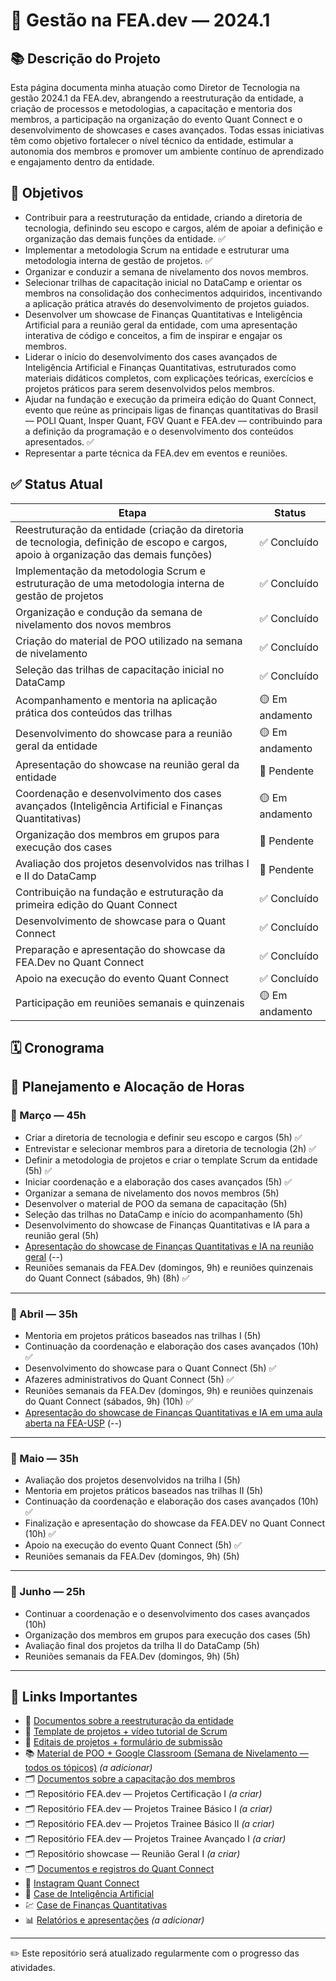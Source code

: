 # 🚀 Gestão na FEA.dev — 2024.1

## 📚 Descrição do Projeto

Esta página documenta minha atuação como Diretor de Tecnologia na gestão 2024.1 da FEA.dev, abrangendo a reestruturação da entidade, a criação de processos e metodologias, a capacitação e mentoria dos membros, a participação na organização do evento Quant Connect e o desenvolvimento de showcases e cases avançados. Todas essas iniciativas têm como objetivo fortalecer o nível técnico da entidade, estimular a autonomia dos membros e promover um ambiente contínuo de aprendizado e engajamento dentro da entidade.

## 🎯 Objetivos

- Contribuir para a reestruturação da entidade, criando a diretoria de tecnologia, definindo seu escopo e cargos, além de apoiar a definição e organização das demais funções da entidade. ✅
- Implementar a metodologia Scrum na entidade e estruturar uma metodologia interna de gestão de projetos. ✅
- Organizar e conduzir a semana de nivelamento dos novos membros. 
- Selecionar trilhas de capacitação inicial no DataCamp e orientar os membros na consolidação dos conhecimentos adquiridos, incentivando a aplicação prática através do desenvolvimento de projetos guiados.
- Desenvolver um showcase de Finanças Quantitativas e Inteligência Artificial para a reunião geral da entidade, com uma apresentação interativa de código e conceitos, a fim de inspirar e engajar os membros.
- Liderar o início do desenvolvimento dos cases avançados de Inteligência Artificial e Finanças Quantitativas, estruturados como materiais didáticos completos, com explicações teóricas, exercícios e projetos práticos para serem desenvolvidos pelos membros. 
- Ajudar na fundação e execução da primeira edição do Quant Connect, evento que reúne as principais ligas de finanças quantitativas do Brasil — POLI Quant, Insper Quant, FGV Quant e FEA.dev — contribuindo para a definição da programação e o desenvolvimento dos conteúdos apresentados. ✅
- Representar a parte técnica da FEA.dev em eventos e reuniões.


## ✅ Status Atual

| Etapa | Status |
|-------|--------|
| Reestruturação da entidade (criação da diretoria de tecnologia, definição de escopo e cargos, apoio à organização das demais funções) | ✅ Concluído |
| Implementação da metodologia Scrum e estruturação de uma metodologia interna de gestão de projetos | ✅ Concluído |
| Organização e condução da semana de nivelamento dos novos membros | ✅ Concluído |
| Criação do material de POO utilizado na semana de nivelamento | ✅ Concluído |
| Seleção das trilhas de capacitação inicial no DataCamp | ✅ Concluído |
| Acompanhamento e mentoria na aplicação prática dos conteúdos das trilhas | 🟡 Em andamento |
| Desenvolvimento do showcase para a reunião geral da entidade | 🟡 Em andamento |
| Apresentação do showcase na reunião geral da entidade | 🔲 Pendente |
| Coordenação e desenvolvimento dos cases avançados (Inteligência Artificial e Finanças Quantitativas) | 🟡 Em andamento |
| Organização dos membros em grupos para execução dos cases | 🔲 Pendente |
| Avaliação dos projetos desenvolvidos nas trilhas I e II do DataCamp | 🔲 Pendente |
| Contribuição na fundação e estruturação da primeira edição do Quant Connect | ✅ Concluído |
| Desenvolvimento de showcase para o Quant Connect | ✅ Concluído |
| Preparação e apresentação do showcase da FEA.Dev no Quant Connect | ✅ Concluído |
| Apoio na execução do evento Quant Connect | ✅ Concluído |
| Participação em reuniões semanais e quinzenais | 🟡 Em andamento |


## 🗓 Cronograma

## 📆 Planejamento e Alocação de Horas

### 📅 Março — 45h
- Criar a diretoria de tecnologia e definir seu escopo e cargos (5h) ✅
- Entrevistar e selecionar membros para a diretoria de tecnologia (2h) ✅
- Definir a metodologia de projetos e criar o template Scrum da entidade (5h) ✅
- Iniciar coordenação e a elaboração dos cases avançados (5h) ✅
- Organizar a semana de nivelamento dos novos membros (5h)
- Desenvolver o material de POO da semana de capacitação (5h)
- Seleção das trilhas no DataCamp e início do acompanhamento (5h)
- Desenvolvimento do showcase de Finanças Quantitativas e IA para a reunião geral (5h)
- [Apresentação do showcase de Finanças Quantitativas e IA na reunião geral](#) (--)
- Reuniões semanais da FEA.Dev (domingos, 9h) e reuniões quinzenais do Quant Connect (sábados, 9h) (8h) ✅

---

### 📅 Abril — 35h
- Mentoria em projetos práticos baseados nas trilhas I (5h)
- Continuação da coordenação e elaboração dos cases avançados (10h) ✅
- Desenvolvimento do showcase para o Quant Connect (5h) ✅
- Afazeres administrativos do Quant Connect (5h) ✅
- Reuniões semanais da FEA.Dev (domingos, 9h) e reuniões quinzenais do Quant Connect (sábados, 9h) (10h) ✅
- [Apresentação do showcase de Finanças Quantitativas e IA em uma aula aberta na FEA-USP](#) (--)
---

### 📅 Maio — 35h
- Avaliação dos projetos desenvolvidos na trilha I (5h)
- Mentoria em projetos práticos baseados nas trilhas II (5h)
- Continuação da coordenação e elaboração dos cases avançados (10h) ✅
- Finalização e apresentação do showcase da FEA.DEV no Quant Connect (10h) ✅
- Apoio na execução do evento Quant Connect (5h) ✅
- Reuniões semanais da FEA.Dev (domingos, 9h) (5h)

---

### 📅 Junho — 25h
- Continuar a coordenação e o desenvolvimento dos cases avançados (10h)
- Organização dos membros em grupos para execução dos cases (5h)
- Avaliação final dos projetos da trilha II do DataCamp (5h)
- Reuniões semanais da FEA.Dev (domingos, 9h) (5h)

---

## 🔗 Links Importantes

- 📂 [Documentos sobre a reestruturação da entidade](https://github.com/GB-Navarro/MAC0214/tree/main/Reestrutura%C3%A7%C3%A3o%20FEA.Dev)
- 📁 [Template de projetos + vídeo tutorial de Scrum](https://github.com/GB-Navarro/MAC0214/tree/main/Template%20de%20projetos%20%2B%20v%C3%ADdeo%20tutorial%20de%20SCRUM)
- 📑 [Editais de projetos + formulário de submissão](https://github.com/GB-Navarro/MAC0214/tree/main/Editais%20de%20projetos%20%2B%20formul%C3%A1rio%20de%20submiss%C3%A3o)
- 📚 [Material de POO + Google Classroom (Semana de Nivelamento — todos os tópicos)](#) *(a adicionar)*
- 🗂️ [Documentos sobre a capacitação dos membros](https://github.com/GB-Navarro/MAC0214/tree/main/Documentos%20sobre%20a%20capacita%C3%A7%C3%A3o%20dos%20membros)
- 🗂️ Repositório FEA.dev — Projetos Certificação I *(a criar)*
- 🗂️ Repositório FEA.dev — Projetos Trainee Básico I *(a criar)*
- 🗂️ Repositório FEA.dev — Projetos Trainee Básico II *(a criar)*
- 🗂️ Repositório FEA.dev — Projetos Trainee Avançado I *(a criar)* 
- 🗂️ Repositório showcase — Reunião Geral I *(a criar)*
- 🗂️ [Documentos e registros do Quant Connect](https://github.com/GB-Navarro/MAC0214/tree/main/Quant%20Connect%20-%20Documentos%20e%20Registros%20)
- 📸 [Instagram Quant Connect](https://www.instagram.com/quant_connect?igsh=em9pbGdldDB5Z3lz)
- 🤖 [Case de Inteligência Artificial](https://github.com/GB-Navarro/MAC0214/tree/main/Case%20de%20Intelig%C3%AAncia%20Artificial)
- 💹 [Case de Finanças Quantitativas](https://github.com/GB-Navarro/MAC0214/blob/main/Case%20de%20Finan%C3%A7as%20Quantitativas/case_quant.ipynb)
- 📊 [Relatórios e apresentações](#) *(a adicionar)*

---


✏️ Este repositório será atualizado regularmente com o progresso das atividades.

